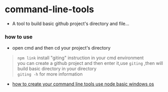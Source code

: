 # command-line-tools
* A tool to build basic github project's directory and file...

### how to use ###

- open cmd and then cd your  project's directory

> `npm link` install "giting" instruction in your cmd environment   
you can create a github project and then enter it,use `giting` ,then will build basic directory in your directory   
`giting -h` for more information

* [how to create your command line tools use node basic windows os](http://www.w3cfuns.com/notes/16085/2dbd6a3175dd99c812972645e38ead5b.html)

